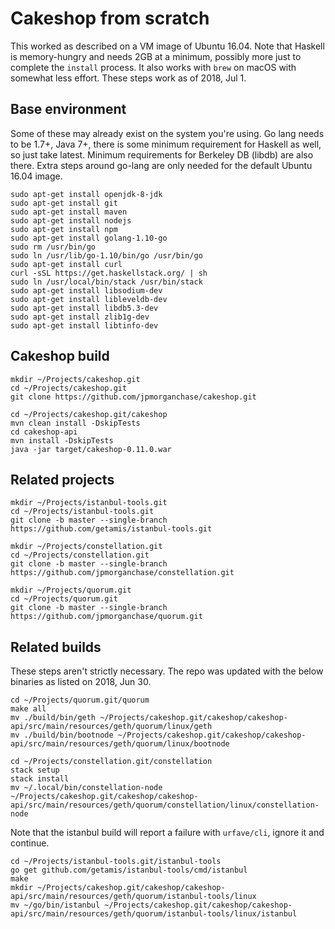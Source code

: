 # Cakeshop from scratch

This worked as described on a VM image of Ubuntu 16.04. Note that Haskell is memory-hungry and needs 2GB at a minimum, possibly more just to complete the `install` process. It also works with `brew` on macOS with somewhat less effort. These steps work as of 2018, Jul 1.

## Base environment

Some of these may already exist on the system you're using. Go lang needs to be 1.7+, Java 7+, there is some minimum requirement for Haskell as well, so just take latest. Minimum requirements for Berkeley DB (libdb) are also there. Extra steps around go-lang are only needed for the default Ubuntu 16.04 image. 

```shell
sudo apt-get install openjdk-8-jdk
sudo apt-get install git
sudo apt-get install maven
sudo apt-get install nodejs
sudo apt-get install npm
sudo apt-get install golang-1.10-go
sudo rm /usr/bin/go
sudo ln /usr/lib/go-1.10/bin/go /usr/bin/go
sudo apt-get install curl
curl -sSL https://get.haskellstack.org/ | sh
sudo ln /usr/local/bin/stack /usr/bin/stack
sudo apt-get install libsodium-dev
sudo apt-get install libleveldb-dev
sudo apt-get install libdb5.3-dev
sudo apt-get install zlib1g-dev
sudo apt-get install libtinfo-dev
```

## Cakeshop build

```shell
mkdir ~/Projects/cakeshop.git
cd ~/Projects/cakeshop.git
git clone https://github.com/jpmorganchase/cakeshop.git
```

```shell
cd ~/Projects/cakeshop.git/cakeshop
mvn clean install -DskipTests
cd cakeshop-api
mvn install -DskipTests
java -jar target/cakeshop-0.11.0.war
```

## Related projects

```shell
mkdir ~/Projects/istanbul-tools.git
cd ~/Projects/istanbul-tools.git
git clone -b master --single-branch https://github.com/getamis/istanbul-tools.git
```

```shell
mkdir ~/Projects/constellation.git
cd ~/Projects/constellation.git
git clone -b master --single-branch https://github.com/jpmorganchase/constellation.git
```

```shell
mkdir ~/Projects/quorum.git
cd ~/Projects/quorum.git
git clone -b master --single-branch https://github.com/jpmorganchase/quorum.git
```

## Related builds

These steps aren't strictly necessary. The repo was updated with the below binaries as listed on 2018, Jun 30.

```shell
cd ~/Projects/quorum.git/quorum
make all
mv ./build/bin/geth ~/Projects/cakeshop.git/cakeshop/cakeshop-api/src/main/resources/geth/quorum/linux/geth
mv ./build/bin/bootnode ~/Projects/cakeshop.git/cakeshop/cakeshop-api/src/main/resources/geth/quorum/linux/bootnode
```

```shell
cd ~/Projects/constellation.git/constellation
stack setup
stack install
mv ~/.local/bin/constellation-node ~/Projects/cakeshop.git/cakeshop/cakeshop-api/src/main/resources/geth/quorum/constellation/linux/constellation-node
```

Note that the istanbul build will report a failure with `urfave/cli`, ignore it and continue.

```shell
cd ~/Projects/istanbul-tools.git/istanbul-tools
go get github.com/getamis/istanbul-tools/cmd/istanbul
make
mkdir ~/Projects/cakeshop.git/cakeshop/cakeshop-api/src/main/resources/geth/quorum/istanbul-tools/linux
mv ~/go/bin/istanbul ~/Projects/cakeshop.git/cakeshop/cakeshop-api/src/main/resources/geth/quorum/istanbul-tools/linux/istanbul
```
